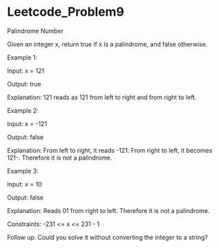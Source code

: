 # Leetcode_Problem9

Palindrome Number

Given an integer x, return true if x is a palindrome, and false otherwise.


Example 1:

Input: x = 121

Output: true


Explanation: 121 reads as 121 from left to right and from right to left. 


Example 2:

Input: x = -121

Output: false


Explanation: From left to right, it reads -121. From right to left, it becomes 121-. Therefore it is not a palindrome.


Example 3:

Input: x = 10

Output: false

Explanation: Reads 01 from right to left. Therefore it is not a palindrome.
 
Constraints:
-231 <= x <= 231 - 1

Follow up: Could you solve it without converting the integer to a string?
